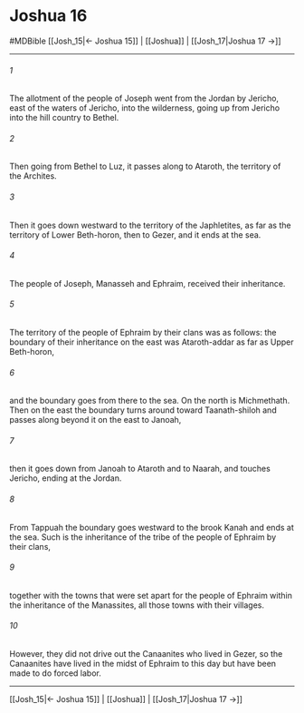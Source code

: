 # Joshua 16
#MDBible
[[Josh_15|← Joshua 15]] | [[Joshua]] | [[Josh_17|Joshua 17 →]]

***

###### 1 

The allotment of the people of Joseph went from the Jordan by Jericho, east of the waters of Jericho, into the wilderness, going up from Jericho into the hill country to Bethel. 

###### 2 

Then going from Bethel to Luz, it passes along to Ataroth, the territory of the Archites. 

###### 3 

Then it goes down westward to the territory of the Japhletites, as far as the territory of Lower Beth-horon, then to Gezer, and it ends at the sea. 

###### 4 

The people of Joseph, Manasseh and Ephraim, received their inheritance. 

###### 5 

The territory of the people of Ephraim by their clans was as follows: the boundary of their inheritance on the east was Ataroth-addar as far as Upper Beth-horon, 

###### 6 

and the boundary goes from there to the sea. On the north is Michmethath. Then on the east the boundary turns around toward Taanath-shiloh and passes along beyond it on the east to Janoah, 

###### 7 

then it goes down from Janoah to Ataroth and to Naarah, and touches Jericho, ending at the Jordan. 

###### 8 

From Tappuah the boundary goes westward to the brook Kanah and ends at the sea. Such is the inheritance of the tribe of the people of Ephraim by their clans, 

###### 9 

together with the towns that were set apart for the people of Ephraim within the inheritance of the Manassites, all those towns with their villages. 

###### 10 

However, they did not drive out the Canaanites who lived in Gezer, so the Canaanites have lived in the midst of Ephraim to this day but have been made to do forced labor. 

***

[[Josh_15|← Joshua 15]] | [[Joshua]] | [[Josh_17|Joshua 17 →]]
